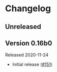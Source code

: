 # Changelog

## Unreleased

## Version 0.16b0

Released 2020-11-24

- Initial release ([#151](https://github.com/open-telemetry/opentelemetry-python-contrib/pull/151))
